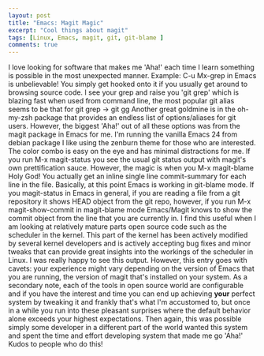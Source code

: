 ```yaml
---
layout: post
title: "Emacs: Magit Magic"
excerpt: "Cool things about magit"
tags: [Linux, Emacs, magit, git, git-blame ]
comments: true
---
```


I love looking for software that makes me 'Aha!' each time I learn something is possible in the most unexpected manner.
Example:
C-u Mx-grep <pattern> in Emacs is unbelievable! You simply get hooked onto it if you usually get around to browsing source code.
I see your grep and raise you 'git grep' which is blazing fast when used from command line, the most popular git alias seems to be that for git grep -> git gg
Another great goldmine is in the oh-my-zsh package that provides an endless list of options/aliases for git users.
 However, the biggest 'Aha!' out of all these options was from the magit package in Emacs for me. I'm running the vanilla Emacs 24 from debian package I like using the zenburn theme for those who are interested. The color combo is easy on the eye and has minimal distractions for me. If you run M-x magit-status you see the usual git status output with magit's own prettification sauce. However, the magic is when you M-x magit-blame Holy God! You actually get an inline single line commit-summary for each line in the file. Basically, at this point Emacs is working in git-blame mode. If you magit-status in Emacs in general, if you are reading a file from a git repository it shows HEAD object from the git repo, however, if you run M-x magit-show-commit in magit-blame mode Emacs/Magit knows to show the commit object from the line that you are currently in. I find this useful when I am looking at relatively mature parts open source code such as the scheduler in the kernel. This part of the kernel has been actively modified by several kernel developers and is actively accepting bug fixes and minor tweaks that can provide great insights into the workings of the scheduler in Linux.
I was really happy to see this output. However, this entry goes with cavets: your experience might vary depending on the version of Emacs that you are running, the version of magit that's installed on your system. As a secondary note, each of the tools in open source world are configurable and if you have the interest and time you can end up achieving **your** perfect system by tweaking it and frankly that's what I'm accustomed to, but once in a while you run into these pleasant surprises where the default behavior alone exceeds your highest expectations. Then again, this was possible simply some developer in a different part of the world wanted this system and spent the time and effort developing system that made me go 'Aha!' Kudos to people who do this!